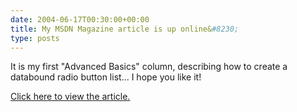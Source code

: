 ```yaml
---
date: 2004-06-17T00:30:00+00:00
title: My MSDN Magazine article is up online&#8230;
type: posts
---
```

It is my first "Advanced Basics" column, describing how to create a databound radio button list... I hope you like it!

[Click here to view the article.](http://msdn.microsoft.com/msdnmag/issues/04/07/AdvancedBasics/default.aspx)
